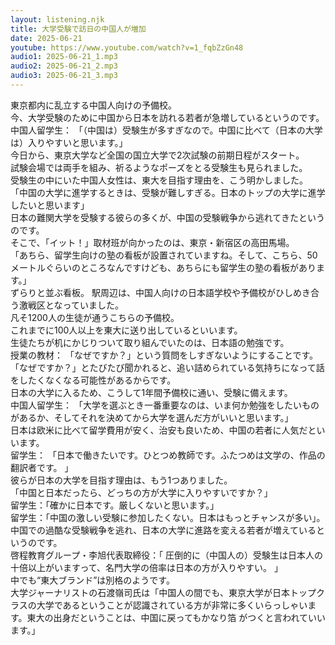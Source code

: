 ```yaml
---
layout: listening.njk
title: 大学受験で訪日の中国人が増加
date: 2025-06-21
youtube: https://www.youtube.com/watch?v=1_fqbZzGn48
audio1: 2025-06-21_1.mp3
audio2: 2025-06-21_2.mp3
audio3: 2025-06-21_3.mp3
---
```

東京都内に乱立する中国人向けの予備校。  
今、大学受験のために中国から日本を訪れる若者が急増しているというのです。  
中国人留学生： 「（中国は）受験生が多すぎなので。中国に比べて（日本の大学は）入りやすいと思います。」  
今日から、東京大学など全国の国立大学で2次試験の前期日程がスタート。  
試験会場では両手を組み、祈るようなポーズをとる受験生も見られました。  
受験生の中にいた中国人女性は、東大を目指す理由を、こう明かしました。  
「中国の大学に進学するときは、受験が難しすぎる。日本のトップの大学に進学したいと思います」  
日本の難関大学を受験する彼らの多くが、中国の受験戦争から逃れてきたというのです。  
そこで、「イット！」取材班が向かったのは、東京・新宿区の高田馬場。  
「あちら、留学生向けの塾の看板が設置されていますね。そして、こちら、50メートルぐらいのところなんですけども、あちらにも留学生の塾の看板があります。」  
ずらりと並ぶ看板。 駅周辺は、中国人向けの日本語学校や予備校がひしめき合う激戦区となっていました。  
凡そ1200人の生徒が通うこちらの予備校。  
これまでに100人以上を東大に送り出しているといいます。  
生徒たちが机にかじりついて取り組んでいたのは、日本語の勉強です。  
授業の教材： 「なぜですか？」という質問をしすぎないようにすることです。  
「なぜですか？」とたびたび聞かれると、追い詰められている気持ちになって話をしたくなくなる可能性があるからです。  
日本の大学に入るため、こうして1年間予備校に通い、受験に備えます。  
中国人留学生： 「大学を選ぶとき一番重要なのは、いま何か勉強をしたいものがあるか、そしてそれを決めてから大学を選んだ方がいいと思います。」  
日本は欧米に比べて留学費用が安く、治安も良いため、中国の若者に人気だといいます。  
留学生： 「日本で働きたいです。ひとつめ教師です。ふたつめは文学の、作品の翻訳者です。 」  
彼らが日本の大学を目指す理由は、もう1つありました。  
「中国と日本だったら、どっちの方が大学に入りやすいですか？」  
留学生：「確かに日本です。厳しくないと思います。」  
留学生：「中国の激しい受験に参加したくない。日本はもっとチャンスが多い」。  
中国での過酷な受験戦争を逃れ、日本の大学に進路を変える若者が増えているというのです。  
啓程教育グループ・李旭代表取締役：「 圧倒的に（中国人の）受験生は日本人の十倍以上がいますって、名門大学の倍率は日本の方が入りやすい。 」  
中でも“東大ブランド”は別格のようです。  
大学ジャーナリストの石渡嶺司氏は「中国人の間でも、東京大学が日本トップクラスの大学であるということが認識されている方が非常に多くいらっしゃいます。東大の出身だということは、中国に戻ってもかなり箔 がつくと言われていいます。」